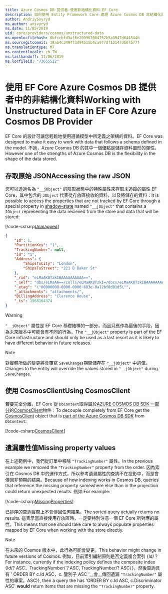 ```yaml
---
title: Azure Cosmos DB 提供者-使用非結構化資料-EF Core
description: 如何使用 Entity Framework Core 處理 Azure Cosmos DB 非結構化資料
author: AndriySvyryd
ms.author: ansvyryd
ms.date: 11/05/2019
uid: core/providers/cosmos/unstructured-data
ms.openlocfilehash: 0bfccbfd3af6e209967004752b5a3947d644544b
ms.sourcegitcommit: 18ab4c349473d94b15b4ca977df12147db07b77f
ms.translationtype: MT
ms.contentlocale: zh-TW
ms.lasthandoff: 11/06/2019
ms.locfileid: "73655522"
---
```

# <a name="working-with-unstructured-data-in-ef-core-azure-cosmos-db-provider"></a><span data-ttu-id="2c9de-103">使用 EF Core Azure Cosmos DB 提供者中的非結構化資料</span><span class="sxs-lookup"><span data-stu-id="2c9de-103">Working with Unstructured Data in EF Core Azure Cosmos DB Provider</span></span>

<span data-ttu-id="2c9de-104">EF Core 的設計可讓您輕鬆地使用遵循模型中所定義之架構的資料。</span><span class="sxs-lookup"><span data-stu-id="2c9de-104">EF Core was designed to make it easy to work with data that follows a schema defined in the model.</span></span> <span data-ttu-id="2c9de-105">不過，Azure Cosmos DB 的其中一個優點是儲存資料圖形的彈性。</span><span class="sxs-lookup"><span data-stu-id="2c9de-105">However one of the strengths of Azure Cosmos DB is the flexibility in the shape of the data stored.</span></span>

## <a name="accessing-the-raw-json"></a><span data-ttu-id="2c9de-106">存取原始 JSON</span><span class="sxs-lookup"><span data-stu-id="2c9de-106">Accessing the raw JSON</span></span>

<span data-ttu-id="2c9de-107">您可以透過名為 `"__jObject"` 的[陰影狀態](../../modeling/shadow-properties.md)中的特殊屬性來存取未追蹤的屬性 EF Core，其中包含的 `JObject` 代表從存放區接收的資料，以及將儲存的資料：</span><span class="sxs-lookup"><span data-stu-id="2c9de-107">It is possible to access the properties that are not tracked by EF Core through a special property in [shadow-state](../../modeling/shadow-properties.md) named `"__jObject"` that contains a `JObject` representing the data recieved from the store and data that will be stored:</span></span>

[!code-csharp[Unmapped](../../../../samples/core/Cosmos/UnstructuredData/Sample.cs?highlight=23,24&name=Unmapped)]

``` json
{
    "Id": 1,
    "PartitionKey": "1",
    "TrackingNumber": null,
    "id": "1",
    "Address": {
        "ShipsToCity": "London",
        "ShipsToStreet": "221 B Baker St"
    },
    "_rid": "eLMaAK8TzkIBAAAAAAAAAA==",
    "_self": "dbs/eLMaAA==/colls/eLMaAK8TzkI=/docs/eLMaAK8TzkIBAAAAAAAAAA==/",
    "_etag": "\"00000000-0000-0000-683e-0a12bf8d01d5\"",
    "_attachments": "attachments/",
    "BillingAddress": "Clarence House",
    "_ts": 1568164374
}
```

> [!WARNING]
> <span data-ttu-id="2c9de-108">`"__jObject"` 屬性是 EF Core 基礎結構的一部分，而且只應作為最後的手段，因為未來版本中可能會有不同的行為。</span><span class="sxs-lookup"><span data-stu-id="2c9de-108">The `"__jObject"` property is part of the EF Core infrastructure and should only be used as a last resort as it is likely to have different behavior in future releases.</span></span>

> [!NOTE]
> <span data-ttu-id="2c9de-109">對實體所做的變更將會覆寫 `SaveChanges`期間儲存在 `"__jObject"` 中的值。</span><span class="sxs-lookup"><span data-stu-id="2c9de-109">Changes to the entity will override the values stored in `"__jObject"` during `SaveChanges`.</span></span>

## <a name="using-cosmosclient"></a><span data-ttu-id="2c9de-110">使用 CosmosClient</span><span class="sxs-lookup"><span data-stu-id="2c9de-110">Using CosmosClient</span></span>

<span data-ttu-id="2c9de-111">若要完全分離，EF Core 從 `DbContext`取得屬於[AZURE COSMOS DB SDK 一部分](/azure/cosmos-db/sql-api-get-started)的[CosmosClient](/dotnet/api/Microsoft.Azure.Cosmos.CosmosClient)物件：</span><span class="sxs-lookup"><span data-stu-id="2c9de-111">To decouple completely from EF Core get the [CosmosClient](/dotnet/api/Microsoft.Azure.Cosmos.CosmosClient) object that is [part of the Azure Cosmos DB SDK](/azure/cosmos-db/sql-api-get-started) from `DbContext`:</span></span>

[!code-csharp[CosmosClient](../../../../samples/core/Cosmos/UnstructuredData/Sample.cs?highlight=3&name=CosmosClient)]

## <a name="missing-property-values"></a><span data-ttu-id="2c9de-112">遺漏屬性值</span><span class="sxs-lookup"><span data-stu-id="2c9de-112">Missing property values</span></span>

<span data-ttu-id="2c9de-113">在上述範例中，我們從訂單中移除 `"TrackingNumber"` 屬性。</span><span class="sxs-lookup"><span data-stu-id="2c9de-113">In the previous example we removed the `"TrackingNumber"` property from the order.</span></span> <span data-ttu-id="2c9de-114">因為索引在 Cosmos DB 中的運作方式，所以參考遺漏屬性的查詢不在投影中，而是會傳回非預期的結果。</span><span class="sxs-lookup"><span data-stu-id="2c9de-114">Because of how indexing works in Cosmos DB, queries that reference the missing property somewhere else than in the projection could return unexpected results.</span></span> <span data-ttu-id="2c9de-115">例如:</span><span class="sxs-lookup"><span data-stu-id="2c9de-115">For example:</span></span>

[!code-csharp[MissingProperties](../../../../samples/core/Cosmos/UnstructuredData/Sample.cs?name=MissingProperties)]

<span data-ttu-id="2c9de-116">已排序的查詢實際上不會傳回任何結果。</span><span class="sxs-lookup"><span data-stu-id="2c9de-116">The sorted query actually returns no results.</span></span> <span data-ttu-id="2c9de-117">這表示當直接使用存放區時，一定要特別注意一個 EF Core 所對應的屬性。</span><span class="sxs-lookup"><span data-stu-id="2c9de-117">This means that one should take care to always populate properties mapped by EF Core when working with the store directly.</span></span>

> [!NOTE]
> <span data-ttu-id="2c9de-118">在未來的 Cosmos 版本中，此行為可能會變更。</span><span class="sxs-lookup"><span data-stu-id="2c9de-118">This behavior might change in future versions of Cosmos.</span></span> <span data-ttu-id="2c9de-119">例如，目前索引編制原則是否定義複合索引 {Id/？</span><span class="sxs-lookup"><span data-stu-id="2c9de-119">For instance, currently if the indexing policy defines the composite index {Id/?</span></span> <span data-ttu-id="2c9de-120">ASC、TrackingNumber/？</span><span class="sxs-lookup"><span data-stu-id="2c9de-120">ASC, TrackingNumber/?</span></span> <span data-ttu-id="2c9de-121">ASC）}，然後查詢具有 ' ORDER BY c.Id ASC，c. 鑒別子 ASC '__會__傳回遺漏 `"TrackingNumber"` 屬性的專案。</span><span class="sxs-lookup"><span data-stu-id="2c9de-121">ASC)}, then a query the has 'ORDER BY c.Id ASC, c.Discriminator ASC' __would__ return items that are missing the `"TrackingNumber"` property.</span></span>
